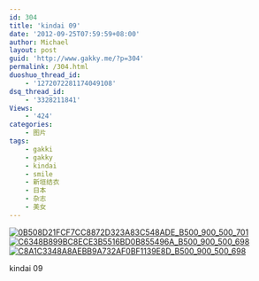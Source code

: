 ```yaml
---
id: 304
title: 'kindai 09'
date: '2012-09-25T07:59:59+08:00'
author: Michael
layout: post
guid: 'http://www.gakky.me/?p=304'
permalink: /304.html
duoshuo_thread_id:
    - '1272072281174049108'
dsq_thread_id:
    - '3328211841'
Views:
    - '424'
categories:
    - 图片
tags:
    - gakki
    - gakky
    - kindai
    - smile
    - 新垣结衣
    - 日本
    - 杂志
    - 美女
---
```


[![0B508D21FCF7CC8872D323A83C548ADE_B500_900_500_701](http://www.yui-aragaki.org/wp-content/uploads/img/0B508D21FCF7CC8872D323A83C548ADE_B500_900_500_701.jpeg)](http://www.yui-aragaki.org/wp-content/uploads/img/0B508D21FCF7CC8872D323A83C548ADE_B1280_1280_912_1280.jpeg) [![C6348B899BC8ECE3B5516BD0B855496A_B500_900_500_698](http://www.yui-aragaki.org/wp-content/uploads/img/C6348B899BC8ECE3B5516BD0B855496A_B500_900_500_698.jpeg)](http://www.yui-aragaki.org/wp-content/uploads/img/C6348B899BC8ECE3B5516BD0B855496A_B1280_1280_916_1279.jpeg) [![C8A1C3348A8AEBB9A732AF0BF1139E8D_B500_900_500_698](http://www.yui-aragaki.org/wp-content/uploads/img/C8A1C3348A8AEBB9A732AF0BF1139E8D_B500_900_500_698.jpeg)](http://www.yui-aragaki.org/wp-content/uploads/img/C8A1C3348A8AEBB9A732AF0BF1139E8D_B1280_1280_916_1279.jpeg)

kindai 09